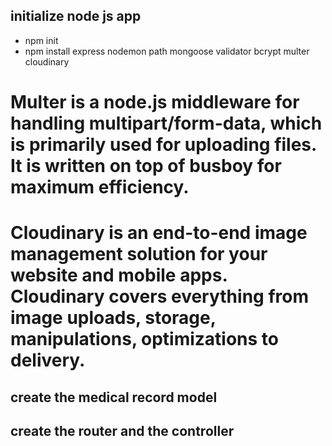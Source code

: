 ## initialize node js app
   * npm init 
   * npm install express nodemon path mongoose validator bcrypt multer cloudinary
 # Multer is a node.js middleware for handling multipart/form-data, which is primarily used for uploading files. It is written on top of busboy for maximum efficiency.
 # Cloudinary is an end-to-end image management solution for your website and mobile apps. Cloudinary covers everything from image uploads, storage, manipulations, optimizations to delivery.

## create the medical record  model 
## create the router and the controller 